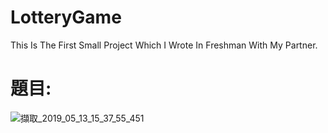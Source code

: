 # LotteryGame
This Is The First Small Project Which I Wrote In Freshman With My Partner.

# 題目: 

![擷取_2019_05_13_15_37_55_451](https://user-images.githubusercontent.com/48882710/57603819-361da480-7595-11e9-8560-233d0b588add.png)

